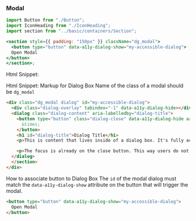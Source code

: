 ### Modal

```jsx
import Button from "./Button";
import IconHeading from "./IconHeading";
import section from "../basic/containers/Section";

<section style={{ padding: "150px" }} className="dg_modal">
  <button type="button" data-a11y-dialog-show="my-accessible-dialog">
  Open Modal
</button>
</section>;
```

Html Snippet:


Html Snippet: Markup for Dialog Box
Name of the class of a modal should be `dg_modal`
```html
<div class="dg_modal dialog" id="my-accessible-dialog">
  <div class="dialog-overlay" tabindex="-1" data-a11y-dialog-hide></div>
  <dialog class="dialog-content" aria-labelledby="dialog-title">
    <button type="button" class="dialog-close" data-a11y-dialog-hide aria-label="Close this dialog window">
      &times;
    </button>
    <h1 id="dialog-title">Dialog Title</h1>
    <p>This is content that lives inside of a dialog box. It's fully accessible which makes our users happy. And because it's inside of a dialog that pops up, it makes our designers and UX people happy as well.</p>

    <p>The focus is already on the close button. This way users do not need to tab again after reading the content in this box. Pushing ESC will also close this dialog.</p>
  </dialog>
  </section>
</div>

```

How to associate button to Dialog Box
  The `id` of the modal dialog must match the `data-a11y-dialog-show` attribute on the button that will trigger the modal.
```html
<button type="button" data-a11y-dialog-show="my-accessible-dialog">
  Open Modal
</button>

```
